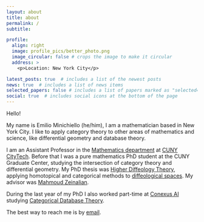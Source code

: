 ```yaml
---
layout: about
title: about
permalink: /
subtitle:

profile:
  align: right
  image: profile_pics/better_photo.png
  image_circular: false # crops the image to make it circular
  address: >
    <p>Location: New York City</p>

latest_posts: true  # includes a list of the newest posts
news: true  # includes a list of news items
selected_papers: false # includes a list of papers marked as "selected={true}"
social: true  # includes social icons at the bottom of the page
---
```


Hello!

My name is Emilio Minichiello (he/him), I am a mathematician based in New York City. I like to apply category theory to other areas of mathematics and science, like differential geometry and database theory.

I am an Assistant Professor in the [Mathematics department](https://www.citytech.cuny.edu/mathematics/#) at [CUNY CityTech](https://www.citytech.cuny.edu/). Before that I was a pure mathematics PhD student at the CUNY Graduate Center, studying the intersection of category theory and differential geometry. My PhD thesis was [Higher Diffeology Theory](https://academicworks.cuny.edu/gc_etds/5759/), applying homotopical and categorical methods to [diffeological spaces](https://math.huji.ac.il/~piz/documents/AITD.pdf). My advisor was [Mahmoud Zeinalian](https://www.zeinalian.com/). 

During the last year of my PhD I also worked part-time at [Conexus AI](https://conexus.com/) studying [Categorical Database Theory](https://www.categoricaldata.net/).

The best way to reach me is by [email](mailto:Emilio.Minichielloepstein@citytech.cuny.edu).
